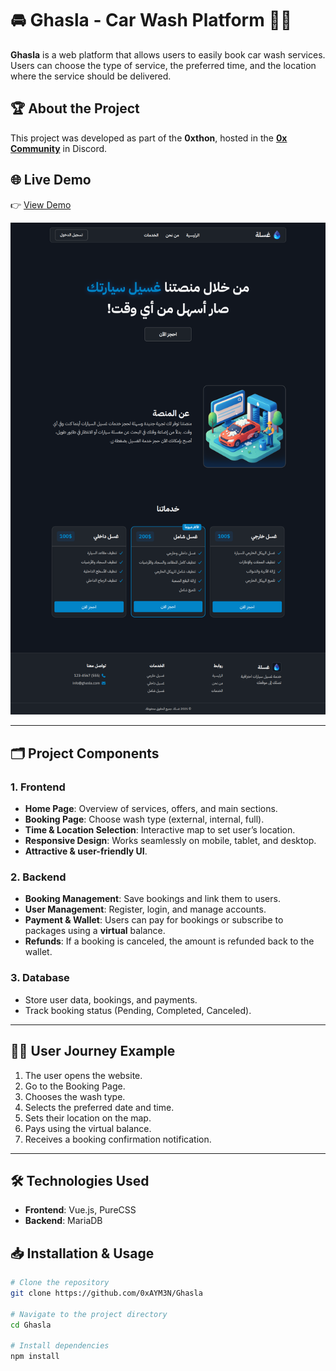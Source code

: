 # 🚘 Ghasla - Car Wash Platform 👨‍💻

**Ghasla** is a web platform that allows users to easily book car wash services.
Users can choose the type of service, the preferred time, and the location where the service should be delivered.

## 🏆 About the Project
This project was developed as part of the **0xthon**,
hosted in the **[0x Community](https://discord.gg/E8avEhkh)** in Discord.

## 🌐 Live Demo
👉 [View Demo](https://ghasla.vercel.app)  

![Website Preview](./screenshots/website-preview.png)

---

## 🗂️ Project Components

### 1. Frontend
- **Home Page**: Overview of services, offers, and main sections.
- **Booking Page**: Choose wash type (external, internal, full).
- **Time & Location Selection**: Interactive map to set user’s location.
- **Responsive Design**: Works seamlessly on mobile, tablet, and desktop.
- **Attractive & user-friendly UI**.

### 2. Backend
- **Booking Management**: Save bookings and link them to users.
- **User Management**: Register, login, and manage accounts.
- **Payment & Wallet**: Users can pay for bookings or subscribe to packages using a **virtual** balance.
- **Refunds**: If a booking is canceled, the amount is refunded back to the wallet.

### 3. Database
- Store user data, bookings, and payments.
- Track booking status (Pending, Completed, Canceled).

---

## 🧑‍💻 User Journey Example
1. The user opens the website.
2. Go to the Booking Page.
3. Chooses the wash type.
4. Selects the preferred date and time.
5. Sets their location on the map.
6. Pays using the virtual balance.
7. Receives a booking confirmation notification.

---

## 🛠️ Technologies Used
- **Frontend**: Vue.js, PureCSS  
- **Backend**: MariaDB  

## 📥 Installation & Usage
```bash
# Clone the repository
git clone https://github.com/0xAYM3N/Ghasla

# Navigate to the project directory
cd Ghasla

# Install dependencies
npm install

